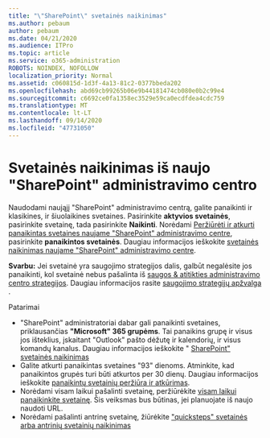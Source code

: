 ```yaml
---
title: "\"SharePoint\" svetainės naikinimas"
ms.author: pebaum
author: pebaum
ms.date: 04/21/2020
ms.audience: ITPro
ms.topic: article
ms.service: o365-administration
ROBOTS: NOINDEX, NOFOLLOW
localization_priority: Normal
ms.assetid: c060815d-1d3f-4a13-81c2-0377bbeda202
ms.openlocfilehash: abd69cb99265b06e9b44181474cb080e0b2c99e4
ms.sourcegitcommit: c6692ce0fa1358ec3529e59ca0ecdfdea4cdc759
ms.translationtype: MT
ms.contentlocale: lt-LT
ms.lasthandoff: 09/14/2020
ms.locfileid: "47731050"
---
```

# <a name="delete-a-site-from-the-new-sharepoint-admin-center"></a>Svetainės naikinimas iš naujo "SharePoint" administravimo centro

Naudodami naująjį "SharePoint" administravimo centrą, galite panaikinti ir klasikines, ir šiuolaikines svetaines. Pasirinkite **aktyvios svetainės**, pasirinkite svetainę, tada pasirinkite **Naikinti**. Norėdami [Peržiūrėti ir atkurti panaikintas svetaines naujame "SharePoint" administravimo centre](https://docs.microsoft.com/sharepoint/view-and-restore-deleted-sites-in-new-admin-center), pasirinkite **panaikintos svetainės**. Daugiau informacijos ieškokite [svetainės naikinimas naujame "SharePoint" administravimo centre](https://docs.microsoft.com/sharepoint/delete-site-collection#delete-a-site-in-the-new-sharepoint-admin-center).

**Svarbu:** Jei svetainė yra saugojimo strategijos dalis, galbūt negalėsite jos panaikinti, kol svetainė nebus pašalinta iš [saugos &amp; atitikties administravimo centro strategijos](https://protection.office.com/?rfr=AdminCenter#/homepage). Daugiau informacijos rasite [saugojimo strategijų apžvalga](https://docs.microsoft.com/microsoft-365/compliance/retention-policies) . 

Patarimai
- "SharePoint" administratoriai dabar gali panaikinti svetaines, priklausančias **"Microsoft" 365 grupėms**. Tai panaikins grupę ir visus jos išteklius, įskaitant "Outlook" pašto dėžutę ir kalendorių, ir visus komandų kanalus. Daugiau informacijos ieškokite " [SharePoint" svetainės naikinimas](https://docs.microsoft.com/sharepoint/manage-sites-in-new-admin-center#delete-a-site)
- Galite atkurti panaikintas svetaines "93" dienoms. Atminkite, kad panaikintos grupės turi būti atkurtos per 30 dienų. Daugiau informacijos ieškokite [panaikintų svetainių peržiūra ir atkūrimas](https://docs.microsoft.com/sharepoint/view-and-restore-deleted-sites-in-new-admin-center).
- Norėdami visam laikui pašalinti svetainę, peržiūrėkite [visam laikui panaikinkite svetainę](https://docs.microsoft.com/sharepoint/delete-site-collection#permanently-delete-a-site). Šis veiksmas bus būtinas, jei planuojate iš naujo naudoti URL. 
- Norėdami pašalinti antrinę svetainę, žiūrėkite ["quicksteps" svetainės arba antrinių svetainių naikinimas](https://support.office.com/article/Delete-a-SharePoint-site-or-subsite-bc37b743-0cef-475e-9a8c-8fc4d40179fb#__bkmkshortcut)
